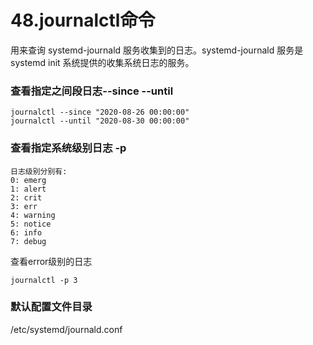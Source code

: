 # 48.journalctl命令

用来查询 systemd-journald 服务收集到的日志。systemd-journald 服务是 systemd init 系统提供的收集系统日志的服务。
 
### 查看指定之间段日志--since --until

```shell
journalctl --since "2020-08-26 00:00:00"
journalctl --until "2020-08-30 00:00:00"
```

### 查看指定系统级别日志 -p

```shell
日志级别分别有:
0: emerg
1: alert
2: crit
3: err
4: warning
5: notice
6: info
7: debug
```

查看error级别的日志
```shell
journalctl -p 3
```


### 默认配置文件目录
/etc/systemd/journald.conf 

